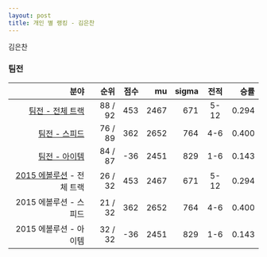 ```yaml
---
layout: post
title: 개인 별 랭킹 - 김은찬
---
```


김은찬


### 팀전

| 분야 | 순위 | 점수 | mu | sigma | 전적 | 승률 |
|---:|---:|---:|---:|---:|:---:|---:|
| [팀전 - 전체 트랙](../team-full) | 88 / 92 | 453 | 2467 | 671 | 5-12 | 0.294 |
| [팀전 - 스피드](../team-speed) | 76 / 89 | 362 | 2652 | 764 | 4-6 | 0.400 |
| [팀전 - 아이템](../team-item) | 84 / 87 | -36 | 2451 | 829 | 1-6 | 0.143 |
| [2015 에볼루션](../teams-t2015_1) - 전체 트랙 | 26 / 32 | 453 | 2467 | 671 | 5-12 | 0.294 |
| 2015 에볼루션 - 스피드 | 21 / 32 | 362 | 2652 | 764 | 4-6 | 0.400 |
| 2015 에볼루션 - 아이템 | 32 / 32 | -36 | 2451 | 829 | 1-6 | 0.143 |
